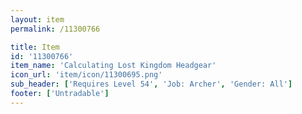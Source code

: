 ```yaml
---
layout: item
permalink: /11300766

title: Item
id: '11300766'
item_name: 'Calculating Lost Kingdom Headgear'
icon_url: 'item/icon/11300695.png'
sub_header: ['Requires Level 54', 'Job: Archer', 'Gender: All']
footer: ['Untradable']
---
```

